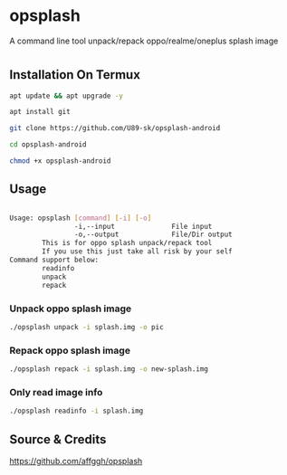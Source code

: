 # opsplash

 A command line tool unpack/repack oppo/realme/oneplus splash image

#
## Installation On Termux

```bash
apt update && apt upgrade -y
```

```bash
apt install git
```

```bash
git clone https://github.com/U89-sk/opsplash-android
```

```bash
cd opsplash-android
```

```bash
chmod +x opsplash-android
```

## Usage
``` sh

Usage: opsplash [command] [-i] [-o]
                -i,--input              File input
                -o,--output             File/Dir output
        This is for oppo splash unpack/repack tool
        If you use this just take all risk by your self
Command support below:
        readinfo
        unpack
        repack

```

### Unpack oppo splash image    
``` sh
./opsplash unpack -i splash.img -o pic
```
    
### Repack oppo splash image
``` sh
./opsplash repack -i splash.img -o new-splash.img
```

### Only read image info
``` sh
./opsplash readinfo -i splash.img
```

## Source & Credits
https://github.com/affggh/opsplash

